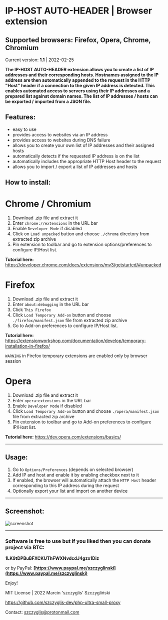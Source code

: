 # IP-HOST AUTO-HEADER | Browser extension
## Supported browsers: Firefox, Opera, Chrome, Chromium

Current version: **1.1** | 2022-02-25

**The IP-HOST AUTO-HEADER extension allows you to create a list of IP addresses and their corresponding hosts.
Hostnames assigned to the IP address are then automatically appended to the request in the HTTP "Host" header if a connection to the given IP address is detected. This enables automated access to servers using their IP addresses and a prepared list against domain names. The list of IP addresses / hosts can be exported / imported from a JSON file.**

## Features:

- easy to use
- provides access to websites via an IP address
- provides access to websites during DNS failure
- allows you to create your own list of IP addresses and their assigned hosts
- automatically detects if the requested IP address is on the list
- automatically includes the appropriate HTTP Host header to the request
- allows you to import / export a list of IP addresses and hosts

## How to install:

# Chrome / Chromium

1) Download .zip file and extract it
2) Enter `chrome://extensions` in the URL bar
3) Enable `Developer Mode` if disabled
4) Click on `Load unpacked` button and choose `./chrome` directory from extracted zip archive
5) Pin extension to toolbar and go to extension options/preferences to configure IP/Host list.

**Tutorial here:** https://developer.chrome.com/docs/extensions/mv3/getstarted/#unpacked

# Firefox

1) Download .zip file and extract it
2) Enter `about:debugging` in the URL bar
3) Click `This Firefox`
4) Click `Load Temporary Add-on` button and choose `./firefox/manifest.json` file from extracted zip archive
5) Go to Add-on preferences to configure IP/Host list.

**Tutorial here:** https://extensionworkshop.com/documentation/develop/temporary-installation-in-firefox/

`WARNING` in Firefox temporary extensions are enabled only by browser session

# Opera

1) Download .zip file and extract it
2) Enter `opera:extensions` in the URL bar
3) Enable `Developer Mode` if disabled
4) Click `Load Temporary Add-on` button and choose `./opera/manifest.json` file from extracted zip archive
5) Pin extension to toolbar and go to Add-on preferences to configure IP/Host list.

**Tutorial here:** https://dev.opera.com/extensions/basics/

---

## Usage:

1) Go to `Options/Preferences` (depends on selected browser)
2) Add IP and host and enable it by enabling checkbox next to it
3) If enabled, the browser will automatically attach the `HTTP Host` header corresponding to this IP address during the request
4) Optionally export your list and import on another device

---

## Screenshot:

![screenshot](https://user-images.githubusercontent.com/61396542/155732772-a52927c5-058b-4290-8fae-ab8871fcd09e.png)

---
 
### Software is free to use but if you liked then you can donate project via BTC: 

**1LK9tDPBuBFXCKUThFWXNvdcdJ4gzx1Diz**

or by PayPal:
 **[https://www.paypal.me/szczyglinski](https://www.paypal.me/szczyglinski)**


Enjoy!

MIT License | 2022 Marcin 'szczyglis' Szczygliński

https://github.com/szczyglis-dev/php-ultra-small-proxy

Contact: szczyglis@protonmail.com
